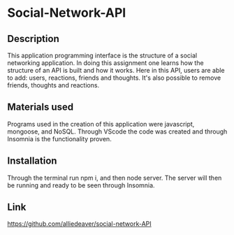# Social-Network-API
## Description
This application programming interface is the structure of a social networking application. In doing this assignment one learns how the structure of an API is built and how it works. Here in this API, users are able to add: users, reactions, friends and thoughts. It's also possible to remove friends, thoughts and reactions. 

## Materials used 
Programs used in the creation of this application were javascript, mongoose, and NoSQL. Through VScode the code was created and through Insomnia is the functionality proven. 

## Installation
Through the terminal run npm i, and then node server. The server will then be running and ready to be seen through Insomnia.

## Link 
https://github.com/alliedeaver/social-network-API